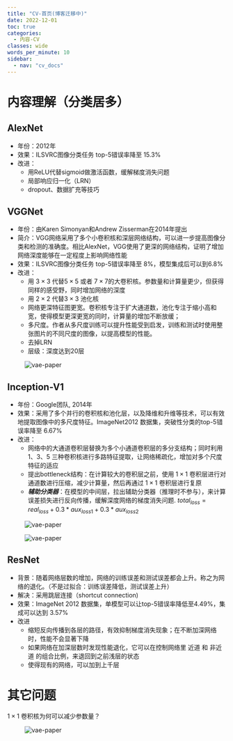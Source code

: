 ```yaml
---
title: "CV-首页(博客迁移中)"
date: 2022-12-01
toc: true
categories:
  - 内容-CV
classes: wide
words_per_minute: 10
sidebar:
  - nav: "cv_docs"
---
```


# 内容理解（分类居多）

## AlexNet
- 年份：2012年
- 效果：ILSVRC图像分类任务 top-5错误率降至 15.3%
- 改进：
  - 用ReLU代替sigmoid做激活函数，缓解梯度消失问题
  - 局部响应归一化（LRN）
  - dropout、数据扩充等技巧

## VGGNet
- 年份：由Karen Simonyan和Andrew Zisserman在2014年提出
- 简介：VGG网络采用了多个小卷积核和深层网络结构，可以进一步提高图像分类和检测的准确度。相比AlexNet，VGG使用了更深的网络结构，证明了增加网络深度能够在一定程度上影响网络性能
- 效果：ILSVRC图像分类任务 top-5错误率降至 8%，模型集成后可以到6.8%
- 改进：
  - 用 $3 \times 3$ 代替$5 \times 5$ 或者 $7 \times 7$的大卷积核。参数量和计算量更少，但获得同样的感受野，同时增加网络的深度
  - 用 $2 \times 2$ 代替$3 \times 3$ 池化核
  - 网络更深特征图更宽。卷积核专注于扩大通道数，池化专注于缩小高和宽，使得模型更深更宽的同时，计算量的增加不断放缓；
  - 多尺度。作者从多尺度训练可以提升性能受到启发，训练和测试时使用整张图片的不同尺度的图像，以提高模型的性能。
  - 去掉LRN
  - 层级：深度达到20层

<figure>
  <img src="{{ '/assets/images/vgg-img1.png' | relative_url }}" alt="vae-paper"  class="center" style="max-height:600px; max-width:800px">
</figure>

## Inception-V1
- 年份：Google团队, 2014年
- 效果：采用了多个并行的卷积核和池化层，以及降维和升维等技术，可以有效地提取图像中的多尺度特征。ImageNet2012 数据集，突破性分类的top-5错误率降至 6.67%
- 改进：
  - 网络中的大通道卷积层替换为多个小通道卷积层的多分支结构；同时利用 1、3、5 三种卷积核进行多路特征提取，让网络稀疏化，增加对多个尺度特征的适应
  - 提出bottleneck结构：在计算较大的卷积层之前，使用 $1 \times 1$ 卷积层进行对通道数进行压缩，减少计算量，然后再通过 $1 \times 1$ 卷积层进行复原
  - ***辅助分类器***：在模型的中间层，拉出辅助分类器（推理时不参与），来计算误差损失进行反向传播，缓解深度网络的梯度消失问题. $total_{loss} = real_{loss} + 0.3 * aux_{loss1} + 0.3 * aux_{loss2}$

<figure>
  <img src="{{ '/assets/images/inception-v1-img1.png' | relative_url }}" alt="vae-paper"  class="center" style="max-height:600px; max-width:800px">
</figure>

<figure>
  <img src="{{ '/assets/images/inception-v1-img2.png' | relative_url }}" alt="vae-paper"  class="center" style="max-height:600px; max-width:800px">
</figure>

## ResNet
- 背景：随着网络层数的增加，网络的训练误差和测试误差都会上升。称之为网络的退化。（不是过拟合：训练误差降低，测试误差上升）
- 解决：采用跳层连接（shortcut connection)
- 效果：ImageNet 2012 数据集，单模型可以让top-5错误率降低至4.49%，集成可以达到 3.57%
- 改进
  - 缩短反向传播到各层的路径，有效抑制梯度消失现象；在不断加深网络时，性能不会显著下降
  - 如果网络在加深层数时发现性能退化，它可以在控制网络里 近道 和 非近道 的组合比例，来退回到之前浅层的状态
  - 使得现有的网络，可以加到上千层


# 其它问题

$1 \times 1$ 卷积核为何可以减少参数量？

<figure>
  <img src="{{ '/assets/images/cv-others-1.png' | relative_url }}" alt="vae-paper"  class="center" style="max-height:600px; max-width:800px">
</figure>
